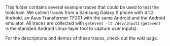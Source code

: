 This folder contains several example traces that could be used to test the toolchain. We collect traces from a Samsung Galaxy S phone with 4.1.2 Android, an Asus Transformer TF201 with the same Android and the Android emulator. All traces are collected with `getevent -lt /dev/input1` (`getevent` is the standard Android Linux-layer tool to capture user inputs).

For the descriptions and demos of these traces, check out the wiki page.

